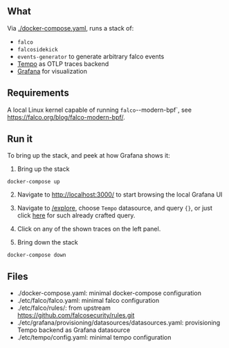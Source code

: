 ## What

Via [./docker-compose.yaml](./docker-compose.yaml), runs a stack of:

* `falco`
* `falcosidekick`
* `events-generator` to generate arbitrary falco events
* [Tempo](https://grafana.com/oss/tempo/) as OTLP traces backend
* [Grafana](https://grafana.com/oss/grafana/) for visualization

## Requirements

A local Linux kernel capable of running `falco`--modern-bpf`, see
<https://falco.org/blog/falco-modern-bpf/>.

## Run it

To bring up the stack, and peek at how Grafana shows it:

1. Bring up the stack

  ```
  docker-compose up
  ```

2. Navigate to <http://localhost:3000/> to start browsing the local Grafana UI

3. Navigate to [/explore](http://localhost:3000/explore/), choose `Tempo` datasource, and query `{}`, or just click [here](http://localhost:3000/explore?orgId=1&left=%7B%22datasource%22:%22tempo%22,%22queries%22:%5B%7B%22refId%22:%22A%22,%22datasource%22:%7B%22type%22:%22tempo%22,%22uid%22:%22tempo%22%7D,%22queryType%22:%22traceql%22,%22limit%22:20,%22query%22:%22%7B%7D%22%7D%5D) for such already crafted query.

4. Click on any of the shown traces on the left panel.

5. Bring down the stack

  ```
  docker-compose down
  ```

## Files

* ./docker-compose.yaml: minimal docker-compose configuration
* ./etc/falco/falco.yaml: minimal falco configuration
* ./etc/falco/rules/: from upstream https://github.com/falcosecurity/rules.git
* ./etc/grafana/provisioning/datasources/datasources.yaml: provisioning Tempo backend as Grafana datasource
* ./etc/tempo/config.yaml: minimal tempo configuration
